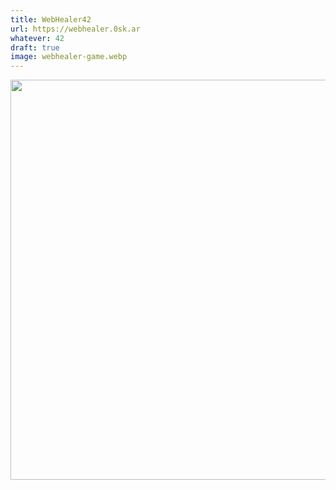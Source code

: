 ```yaml
---
title: WebHealer42
url: https://webhealer.0sk.ar
whatever: 42
draft: true
image: webhealer-game.webp
---
```


<img loading="lazy" src="./images/webhealer-game.webp" alt="" width="640">